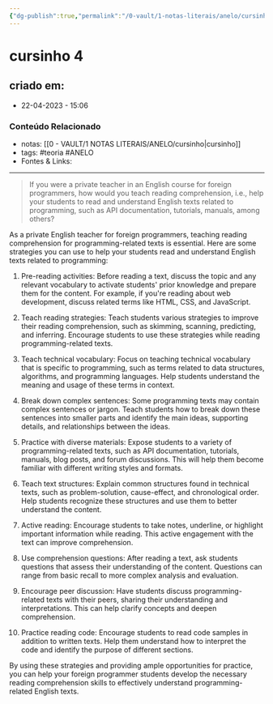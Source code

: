 ```yaml
---
{"dg-publish":true,"permalink":"/0-vault/1-notas-literais/anelo/cursinho-4/","tags":["teoria","ANELO"],"dgHomeLink":true,"dgShowLocalGraph":true,"dgShowFileTree":true,"dgEnableSearch":true,"noteIcon":""}
---
```


# cursinho 4

## criado em: 
-  22-04-2023 - 15:06

### Conteúdo Relacionado
- notas: [[0 - VAULT/1 NOTAS LITERAIS/ANELO/cursinho\|cursinho]]
- tags: #teoria #ANELO
- Fontes & Links: 

---

>If you were a private teacher in an English course for foreign programmers, how would you teach reading comprehension, i.e., help your students to read and understand English texts related to programming, such as API documentation, tutorials, manuals, among others?

As a private English teacher for foreign programmers, teaching reading comprehension for programming-related texts is essential. Here are some strategies you can use to help your students read and understand English texts related to programming:

1.  Pre-reading activities: Before reading a text, discuss the topic and any relevant vocabulary to activate students' prior knowledge and prepare them for the content. For example, if you're reading about web development, discuss related terms like HTML, CSS, and JavaScript.
    
2.  Teach reading strategies: Teach students various strategies to improve their reading comprehension, such as skimming, scanning, predicting, and inferring. Encourage students to use these strategies while reading programming-related texts.
    
3.  Teach technical vocabulary: Focus on teaching technical vocabulary that is specific to programming, such as terms related to data structures, algorithms, and programming languages. Help students understand the meaning and usage of these terms in context.
    
4.  Break down complex sentences: Some programming texts may contain complex sentences or jargon. Teach students how to break down these sentences into smaller parts and identify the main ideas, supporting details, and relationships between the ideas.
    
5.  Practice with diverse materials: Expose students to a variety of programming-related texts, such as API documentation, tutorials, manuals, blog posts, and forum discussions. This will help them become familiar with different writing styles and formats.
    
6.  Teach text structures: Explain common structures found in technical texts, such as problem-solution, cause-effect, and chronological order. Help students recognize these structures and use them to better understand the content.
    
7.  Active reading: Encourage students to take notes, underline, or highlight important information while reading. This active engagement with the text can improve comprehension.
    
8.  Use comprehension questions: After reading a text, ask students questions that assess their understanding of the content. Questions can range from basic recall to more complex analysis and evaluation.
    
9.  Encourage peer discussion: Have students discuss programming-related texts with their peers, sharing their understanding and interpretations. This can help clarify concepts and deepen comprehension.
    
10.  Practice reading code: Encourage students to read code samples in addition to written texts. Help them understand how to interpret the code and identify the purpose of different sections.
    

By using these strategies and providing ample opportunities for practice, you can help your foreign programmer students develop the necessary reading comprehension skills to effectively understand programming-related English texts.
